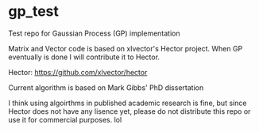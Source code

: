 gp_test
=======

Test repo for Gaussian Process (GP) implementation

Matrix and Vector code is based on xlvector's Hector project. 
When GP eventually is done I will contribute it to Hector.

Hector:
https://github.com/xlvector/hector

Current algorithm is based on Mark Gibbs' PhD dissertation

I think using algoirthms in published academic research is fine, but since Hector does not have any lisence yet, please do not distribute this repo or use it for commercial purposes. lol
